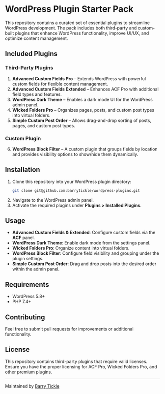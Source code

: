 # WordPress Plugin Starter Pack

This repository contains a curated set of essential plugins to streamline WordPress development. The pack includes both third-party and custom-built plugins that enhance WordPress functionality, improve UI/UX, and optimize content management.

## Included Plugins

### Third-Party Plugins

1. **Advanced Custom Fields Pro** – Extends WordPress with powerful custom fields for flexible content management.
2. **Advanced Custom Fields Extended** – Enhances ACF Pro with additional field types and features.
3. **WordPress Dark Theme** – Enables a dark mode UI for the WordPress admin panel.
4. **Wicked Folders Pro** – Organizes pages, posts, and custom post types into virtual folders.
5. **Simple Custom Post Order** – Allows drag-and-drop sorting of posts, pages, and custom post types.

### Custom Plugin

6. **WordPress Block Filter** – A custom plugin that groups fields by location and provides visibility options to show/hide them dynamically.

## Installation

1. Clone this repository into your WordPress plugin directory:
   ```sh
   git clone git@github.com:barrytickle/wordpress-plugins.git
   ```
2. Navigate to the WordPress admin panel.
3. Activate the required plugins under **Plugins > Installed Plugins**.

## Usage

- **Advanced Custom Fields & Extended**: Configure custom fields via the **ACF** panel.
- **WordPress Dark Theme**: Enable dark mode from the settings panel.
- **Wicked Folders Pro**: Organize content into virtual folders.
- **WordPress Block Filter**: Configure field visibility and grouping under the plugin settings.
- **Simple Custom Post Order**: Drag and drop posts into the desired order within the admin panel.

## Requirements

- WordPress 5.8+
- PHP 7.4+

## Contributing

Feel free to submit pull requests for improvements or additional functionality.

## License

This repository contains third-party plugins that require valid licenses. Ensure you have the proper licensing for ACF Pro, Wicked Folders Pro, and other premium plugins.

---
Maintained by [Barry Tickle](https://barrytickle.com)


